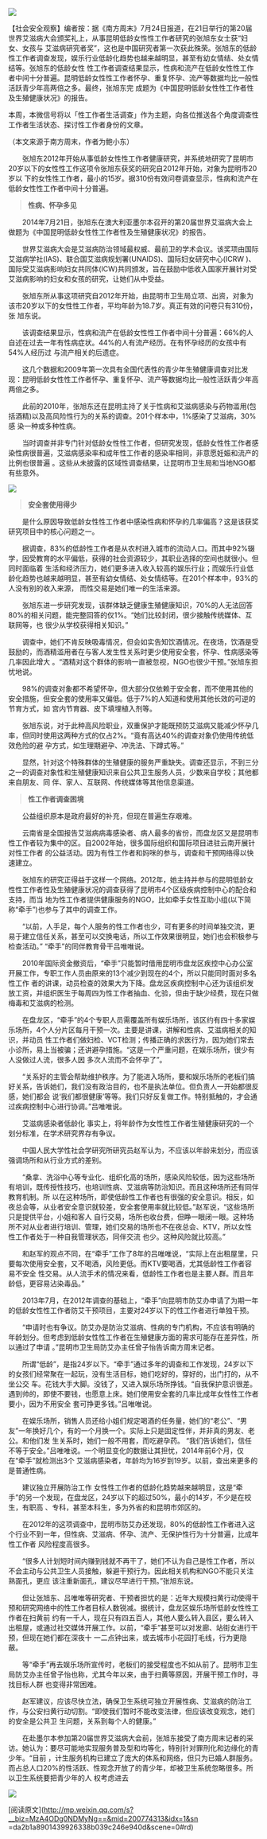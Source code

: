 ![](_resources/女学生卖淫？性病艾滋横行？——昆明低龄性工作者调查报告image0.jpg)

【社会安全观察】编者按：据《南方周末》7月24日报道，在21日举行的第20届世界艾滋病大会颁奖礼上，从事昆明低龄女性性工作者研究的张旭东女士获“妇女、女孩与
艾滋病研究者奖”，这也是中国研究者第一次获此殊荣。张旭东的低龄性工作者调查发现，娱乐行业低龄化趋势也越来越明显，甚至有幼女情结、处女情结等。张旭东的低龄女性
性工作者调查结果显示，性病和流产在低龄女性性工作者中间十分普遍。昆明低龄女性性工作者怀孕、重复怀孕、流产等数据均比一般性活跃青少年高两倍之多。最终，张旭东完
成题为《中国昆明低龄女性性工作者性及生殖健康状况》的报告。

本周，本微信号将以「性工作者生活调查」作为主题，向各位推送各个角度调查性工作者生活状态、探讨性工作者身份的文章。

  

（本文来源于南方周末，作者为鲍小东）

  

　　张旭东2012年开始从事低龄女性性工作者健康研究，并系统地研究了昆明市20岁以下的女性性工作这项令张旭东获奖的研究自2012年开始，对象为昆明市20岁以
下的女性性工作者，最小的15岁。据310份有效问卷调查显示，性病和流产在低龄女性性工作者中间十分普遍。

> **性病、怀孕多见**

　　2014年7月21日，张旭东在澳大利亚墨尔本召开的第20届世界艾滋病大会上做题为《中国昆明低龄女性性工作者性及生殖健康状况》的报告。

　　世界艾滋病大会是艾滋病防治领域最权威、最前卫的学术会议。该奖项由国际艾滋病学社(IAS)、联合国艾滋病规划署(UNAIDS)、国际妇女研究中心(ICRW
)、国际受艾滋病影响妇女共同体(ICW)共同颁发，旨在鼓励中低收入国家开展针对受艾滋病影响的妇女和女孩的研究，让她们从中受益。

　　张旭东所从事这项研究自2012年开始，由昆明市卫生局立项、出资，对象为该市20岁以下的女性性工作者，平均年龄为18.7岁。真正有效的问卷只有310份，张
旭东说。

　　该调查结果显示，性病和流产在低龄女性性工作者中间十分普遍：66%的人自述在过去一年有性病症状。44%的人有流产经历。在有怀孕经历的女孩中有54%人经历过
与流产相关的后遗症。

　　这几个数据和2009年第一次具有全国代表性的青少年生殖健康调查对比发现：昆明低龄女性性工作者怀孕、重复怀孕、流产等数据均比一般性活跃青少年高两倍之多。

　　此前的2010年，张旭东还在昆明主持了关于性病和艾滋病感染与药物滥用(包括酒精)以及高风险性行为的关系的调查。201个样本中，1%感染了艾滋病，30%感
染一种或多种性病。

　　当时调查并非专门针对低龄女性性工作者，但研究发现，低龄女性性工作者感染性病很普遍，艾滋病感染率和成年性工作者的感染率相同，非意愿妊娠和流产的比例也很普遍
。这些从未披露的区域性调查结果，让昆明市卫生局和当地NGO都有些意外。

![](_resources/女学生卖淫？性病艾滋横行？——昆明低龄性工作者调查报告image1.jpg)



> **安全套使用得少**

　　是什么原因导致低龄女性性工作者中感染性病和怀孕的几率偏高？这是该获奖研究项目中的核心问题之一。

　　据调查，83%的低龄性工作者是从农村进入城市的流动人口。而其中92%辍学，因受教育的水平偏低，获得的社会资源较少，其职业选择的空间也就很小。但同时面临着
生活和经济压力，她们更多进入收入较高的娱乐行业；而娱乐行业低龄化趋势也越来越明显，甚至有幼女情结、处女情结等。在201个样本中，93%的人没有别的收入来源，
而性交易是她们唯一的生活来源。

　　张旭东进一步研究发现，该群体缺乏健康生殖健康知识，70%的人无法回答80%的相关问题，能完整回答的仅1%。“她们比较封闭，很少接触传统媒体、互联网等，也
很少从学校获得相关知识。”

　　调查中，她们不肯反映吸毒情况，但会如实告知饮酒情况。在夜场，饮酒是受鼓励的，而酒精滥用者在与客人发生性关系时更少使用安全套，怀孕、性病感染等几率因此增大
。“酒精对这个群体的影响一直被忽视，NGO也很少干预。”张旭东担忧地说。

　　98%的调查对象都不希望怀孕，但大部分仅依赖于安全套，而不使用其他的安全措施，但安全套的使用率又偏低。低于7%的人知道和使用其他长效的可逆的节育方式，如
宫内节育器、皮下填埋植入剂等。

　　张旭东说，对于此种高风险职业，双重保护才能既预防艾滋病又能减少怀孕几率，但同时使用这两种方式的仅占2%。“竟有高达40%的调查对象仍使用传统低效危险的避
孕方式，如生理期避孕、冲洗法、下蹲式等。”

　　显然，针对这个特殊群体的生殖健康的服务严重缺失。调查还显示，不到三分之一的调查对象性和生殖健康知识来自公共卫生服务人员，少数来自学校；其他都来自朋友、同
伴、家人、互联网、传统媒体等其他信息渠道。

> **性工作者调查困境**

　　公益组织原本是政府最好的补充，但现在普遍生存艰难。

　　云南省是全国报告艾滋病病毒感染者、病人最多的省份，而盘龙区又是昆明市性工作者较为集中的区。自2002年始，很多国际组织和国际项目进驻云南开展针对性工作者
的公益活动。因为有性工作者和妈咪的参与，调查和干预网络得以快速建立。

　　张旭东的研究正得益于这样一个网络。2012年，她主持并参与的昆明低龄女性性工作者性及生殖健康状况的调查获得了昆明市4个区级疾病控制中心的配合和支持，而当
地为性工作者提供健康服务的NGO，比如牵手女性互助小组(以下简称“牵手”)也参与了其中的调查工作。

　　“以前，人手足，每个人服务的性工作者也少，可有更多的时间单独交流，更易于建立信任关系，甚至可以交换电话，所以工作效果很明显，她们也会积极参与检查活动。”
“牵手”的同伴教育骨干吕唯唯说。

　　2010年国际资金撤资后，“牵手”只能暂时借用昆明市盘龙区疾控中心办公室开展工作，专职工作人员由原来的13个减少到现在的4个，所以只能同时面对多名性工作
者的讲课，动员检查的效果大为下降。盘龙区疾病控制中心还为该组织发放工资，并组织医生于每周四为性工作者抽血、化验，但由于缺少经费，现在只做梅毒和艾滋病的检测。

　　在盘龙区，“牵手”的4个专职人员需覆盖所有娱乐场所，该区约有四十多家娱乐场所，4个人分片区每月干预一次。主要是讲课，讲解和性病、艾滋病相关的知识，并动员
性工作者们做妇检、VCT检测；传播正确的求医行为，因为她们常去小诊所，易上当被骗；还讲避孕措施。“这是一个严重问题，在娱乐场所，很少有人没做过人流，很多人因
多次人流而不会怀孕了”。

　　“关系好的主管会帮助维护秩序。为了能进入场所，要和娱乐场所的老板们搞好关系，告诉她们，我们没有政治目的，也不是执法单位。但负责人一开始都很反感，她们都会
说‘我们都很健康’等等。我们只好反复做工作。特别抵触的，才会通过疾病控制中心进行协调。”吕唯唯说。

　　艾滋病感染者低龄化 事实上，将年龄作为女性性工作者生殖健康研究的一个划分标准，在学术研究界存有争议。

　　中国人民大学性社会学研究所研究员赵军认为，不应该以年龄来划分，而应该强调场所和从行业方式的差别。

　　“桑拿、洗浴中心等专业化、组织化高的场所，感染风险较低，因为这些场所有培训，既传授性技巧，也培训性病、艾滋病等防治知识。而且这种场所还有同伴教育机制。所
以在这种场所，即使低龄性工作者也有很强的安全意识。相反，如夜总会等，从业者安全意识就较差，安全套使用率就比较低。”赵军说，“这些场所只是提供平台，小姐和客人
自行交易，场所也收台费，但睁一眼闭一眼。这种场所不对从业者进行培训、管理，她们交易的场所也不在夜总会、KTV，所以女性性工作者处于一种自我管理状态，同伴交流
也少。这种风险就比较高。”

　　和赵军的观点不同，在“牵手”工作了8年的吕唯唯说，“实际上在出租屋里，只要每次使用安全套，又不喝酒，风险更低。而KTV要喝酒，尤其低龄性工作者容易不安全
性交易。从人流手术的情况来看，低龄性工作者也是主要人群。而且年龄低，更容易沾染毒品。”

　　2013年7月，在2012年调查的基础上，“牵手”向昆明市防艾办申请了为期一年的低龄女性性工作者防艾干预项目，主要对24岁以下的性工作者进行单独干预。

　　“申请时也有争议。防艾办是防治艾滋病、性病的专门机构，不应该有明确的年龄划分。但考虑到低龄女性性工作者在生殖健康方面的需求可能存在差异性，所以通过了申请
。”昆明市卫生局防艾办主任曾子怡告诉南方周末记者。

　　所谓“低龄”，是指24岁以下。“牵手”通过多年的调查和工作发现，24岁以下的女孩们经常聚在一起玩，没有生活目标，她们吃好的，穿好的，出门打的，从不坐公交
车。花钱大手大脚。没钱了，又进入娱乐场所挣钱。“自我保护意识很差。遇到帅的，即使不要钱，也愿意上床。她们使用安全套的几率比成年女性性工作者要小，因为不用安全
套可挣更多钱。”吕唯唯说。

　　在娱乐场所，销售人员还给小姐们规定喝酒的任务量，她们的“老公”、“男友”一年换好几个，有的一个月换一个。实际上只是固定性伴，并非真的男友、老公。和他们发
生关系时，她们一般不用套，而吃避孕药。 “我们告诉她们，信任不等于安全。”吕唯唯说。一个明显变化的数据让其担忧，2014年前6个月，仅在“牵手”就检测出3个
艾滋病感染者，年龄均为16岁到19岁。以前，查出来更多的是普通性病。

　　建议独立开展防治工作 女性性工作者的低龄化趋势越来越明显，这是“牵手”的另一个发现，在盘龙区，24岁以下的超过50%，最小的14岁，不少是在校生，有职高
、专科，甚至本科生，多为外省的和昆明市郊区的。

　　在2012年的这项调查中，昆明市防艾办还发现，80%的低龄性工作者进入这个行业不到一年，但性病、艾滋病、怀孕、流产、无保护性行为十分普遍，比成年性工作者
风险程度高很多。

　　“很多人计划短时间内赚到钱就不再干了，她们不认为自己是性工作者，所以不会主动与公共卫生人员接触，躲避干预行为。因此相关机构和NGO不能只关注熟面孔，更应
该注重新面孔，建议尽早进行干预。”张旭东说。

　　但让张旭东、吕唯唯等研究者、干预者担忧的是：近年大规模扫黄行动使得干预和研究网络中的性工作者目标人数锐减。据统计，盘龙区娱乐场所低龄女性性工作者在扫黄前
约有一千人，现在只有四五百人，其他人要么转入县区，要么转入出租屋，或通过社交媒体开展工作。以前，“牵手”甚至可以对发廊、站街女进行干预，但现在她们都在深夜十
一二点钟出来，或去城市小花园打毛线，行为更隐蔽。

　　等“牵手”再去娱乐场所宣传时，老板们的接受程度也不如从前了。昆明市卫生局防艾办主任曾子怡也称，尤其今年以来，由于扫黄等原因，开展干预工作时，寻找目标人群
也变得非常困难。

　　赵军建议，应该尽快立法，确保卫生系统可独立开展性病、艾滋病的防治工作，与公安扫黄行动切割。“即使我们暂时不能改变法律，但应该改变观念，她们的安全是公共卫
生问题，关系到每个人的健康。”

　　在赴墨尔本参加第20届世界艾滋病大会前，张旭东接受了南方周末记者的采访。她认为：要尽可能地实现服务普及型和均等化，特别针对罪刑化和边缘化的青少年。“目前
，计生服务机构已建立了庞大的体系和网络，但只为已婚人群服务。而占总人口20%的性活跃、性观念开放了的青少年，却被卫生系统忽略很多。所以卫生系统要把青少年的人
权考虑进去

![](_resources/女学生卖淫？性病艾滋横行？——昆明低龄性工作者调查报告image2.jpg)

  

[阅读原文](http://mp.weixin.qq.com/s?__biz=MzA4ODg0NDMyNg==&mid=200774313&idx=1&sn
=da2b1a8901439926338b039c246e940d&scene=0#rd)

